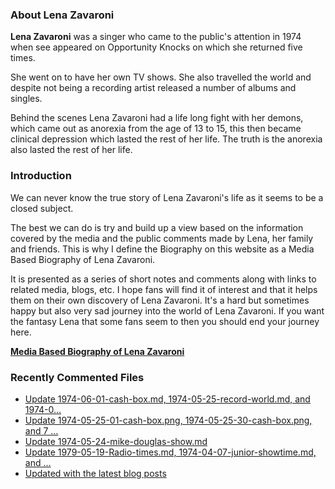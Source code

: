 ### About Lena Zavaroni

<p><strong>Lena Zavaroni</strong> was a singer who came to the public's attention in 1974 when see appeared on Opportunity Knocks on which she returned five times.</p>

<p>She went on to have her own TV shows. She also travelled the world and despite not being a recording artist released a number of albums and singles.</p>

<p>Behind the scenes Lena Zavaroni had a life long fight with her demons, which came out as anorexia from the age of 13 to 15, this then became clinical depression which lasted the rest of her life. The truth is the anorexia also lasted the rest of her life.</p>

### Introduction

<p>We can never know the true story of Lena Zavaroni's life as it seems to be a closed subject.</p>

<p>The best we can do is try and build up a view based on the information covered by the media and the public comments made by Lena, her family and friends. This is why I define the Biography on this website as a Media Based Biography of Lena Zavaroni.</p>

<p>It is presented as a series of short notes and comments along with links to related media, blogs, etc. I hope fans will find it of interest and that it helps them on their own discovery of Lena Zavaroni. It's a hard but sometimes happy but also very sad journey into the world of Lena Zavaroni. If you want the fantasy Lena that some fans seem to then you should end your journey here.</p>

<a href="https://fanzoflenazavaroni.github.io/1963-11-04-lena-zavaroni/"><strong>Media Based Biography of Lena Zavaroni</strong></a>

### Recently Commented Files

<!-- BLOG-POST-LIST:START -->
- [Update 1974-06-01-cash-box.md, 1974-05-25-record-world.md, and 1974-0…](https://github.com/FanzOfLenaZavaroni/fanzoflenazavaroni.github.io/commit/bc9d70403292f19220a114ad204eb0b9b97bbdf7)
- [Update 1974-05-25-01-cash-box.png, 1974-05-25-30-cash-box.png, and 7 …](https://github.com/FanzOfLenaZavaroni/fanzoflenazavaroni.github.io/commit/3505da592c990d7ce6fc8546bf3f2dcd5fa80af7)
- [Update 1974-05-24-mike-douglas-show.md](https://github.com/FanzOfLenaZavaroni/fanzoflenazavaroni.github.io/commit/c9dd601310b904a96e2729ad6be90ebceb4231f6)
- [Update 1979-05-19-Radio-times.md, 1974-04-07-junior-showtime.md, and …](https://github.com/FanzOfLenaZavaroni/fanzoflenazavaroni.github.io/commit/280c2d356be1032da129dab50b7ba526e6a8bb3d)
- [Updated with the latest blog posts](https://github.com/FanzOfLenaZavaroni/fanzoflenazavaroni.github.io/commit/c4aa459b08f26e08a6957e111eaae2f178486485)
<!-- BLOG-POST-LIST:END -->
